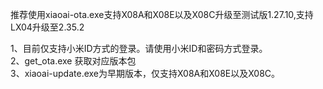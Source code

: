 推荐使用xiaoai-ota.exe支持X08A和X08E以及X08C升级至测试版1.27.10,支持LX04升级至2.35.2

1、目前仅支持小米ID方式的登录。请使用小米ID和密码方式登录。<br>
2、get_ota.exe 获取对应版本包<br>
3、xiaoai-update.exe为早期版本，仅支持X08A和X08E以及X08C。<br>


